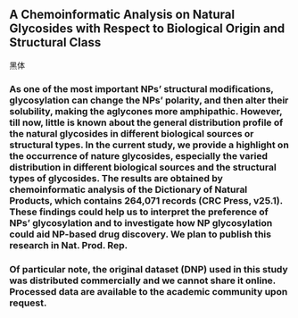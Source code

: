 ## A Chemoinformatic Analysis on Natural Glycosides with Respect to Biological Origin and Structural Class

<font face="黑体">黑体</font>

### As one of the most important NPs’ structural modifications, glycosylation can change the NPs’ polarity, and then alter their solubility, making the aglycones more amphipathic. However, till now, little is known about the general distribution profile of the natural glycosides in different biological sources or structural types. In the current study, we provide a highlight on the occurrence of nature glycosides, especially the varied distribution in different biological sources and the structural types of glycosides. The results are obtained by chemoinformatic analysis of the Dictionary of Natural Products, which contains 264,071 records (CRC Press, v25.1). These findings could help us to interpret the preference of NPs’ glycosylation and to investigate how NP glycosylation could aid NP-based drug discovery. We plan to publish this research in Nat. Prod. Rep.

### Of particular note, the original dataset (DNP) used in this study was distributed commercially and we cannot share it online. Processed data are available to the academic community upon request.
